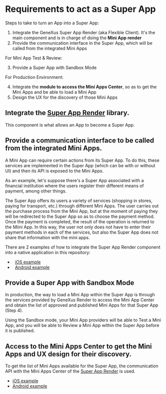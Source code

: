 # Requirements to act as a Super App

Steps to take to turn an App into a Super App:

1. Integrate the GeneXus Super App Render (aka Flexible Client). It's the main component and is in charge of doing the **Mini App render**
2. Provide the communication interface in the Super App, which will be called from the integrated Mini Apps

For Mini App Test & Review:

3. Provide a Super App with Sandbox Mode

For Production Environment:

4. Integrate the **module to access the Mini Apps Center**, so as to get the Mini Apps and be able to load a Mini App
5. Design the UX for the discovery of those Mini Apps

## Integrate the [Super App Render](/SuperAppRender.md) library.

This component is what allows an App to become a Super App.

## Provide a **communication interface** to be called from the integrated Mini Apps. 

A Mini App can require certain actions from its Super App. To do this, these services are implemented in the Super App (which can be with or without UI) and then its API is exposed to the Mini Apps. 

As an example, let's suppose there's a Super App associated with a financial institution where the users register their different means of payment, among other things.

The Super App offers its users a variety of services (shopping in stores, paying for transport, etc.) through different Mini Apps. The user carries out the purchase process from the Mini App, but at the moment of paying they will be redirected to the Super App so as to choose the payment method. Once the payment is completed, the result of the operation is returned to the Miini App. In this way, the user not only does not have to enter their payment methods in each of the services, but also the Super App does not share that information with the mini apps.

There are 2 examples of how to integrate the Super App Render component into a native application in this repository:

-   [iOS example](iOS/SampleExternalObject/README.md)
-   [Android example](Android/MiniAppCaller/README.md)


## Provide a Super App with Sandbox Mode
In production, the way to load a Mini App within the Super App is through the services provided by GeneXus Render to access the Mini App Center and obtain the list of approved and published Mini Apps for that Super App (Step 4).

Using the Sandbox mode, your Mini App providers will be able to Test a Mini App, and you will be able to Review a Mini App within the Super App before it is published.


## Access to the Mini Apps Center to get the Mini Apps and UX design for their discovery.

To get the list of Mini Apps available for the Super App, the communication API with the Mini Apps Center of the [Super App Render](/SuperAppRender.md) is used.

- [iOS example](iOS/README.md)
- [Android example](Android/README.md)

